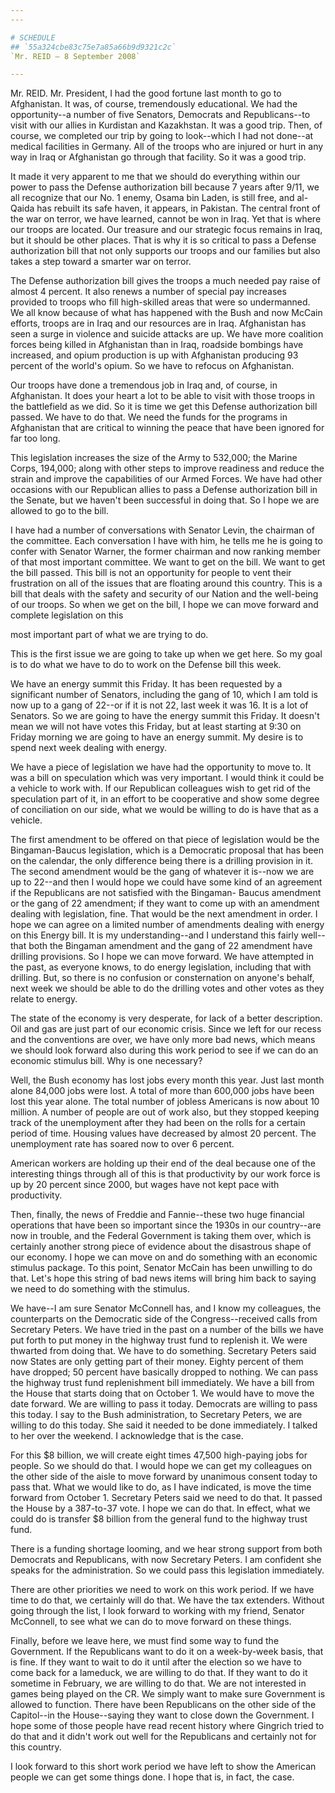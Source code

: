 ```yaml
---
---

# SCHEDULE
## `55a324cbe83c75e7a85a66b9d9321c2c`
`Mr. REID — 8 September 2008`

---
```



Mr. REID. Mr. President, I had the good fortune last month to go to 
Afghanistan. It was, of course, tremendously educational. We had the 
opportunity--a number of five Senators, Democrats and Republicans--to 
visit with our allies in Kurdistan and Kazakhstan. It was a good trip. 
Then, of course, we completed our trip by going to look--which I had 
not done--at medical facilities in Germany. All of the troops who are 
injured or hurt in any way in Iraq or Afghanistan go through that 
facility. So it was a good trip.

It made it very apparent to me that we should do everything within 
our power to pass the Defense authorization bill because 7 years after 
9/11, we all recognize that our No. 1 enemy, Osama bin Laden, is still 
free, and al-Qaida has rebuilt its safe haven, it appears, in Pakistan. 
The central front of the war on terror, we have learned, cannot be won 
in Iraq. Yet that is where our troops are located. Our treasure and our 
strategic focus remains in Iraq, but it should be other places. That is 
why it is so critical to pass a Defense authorization bill that not 
only supports our troops and our families but also takes a step toward 
a smarter war on terror.

The Defense authorization bill gives the troops a much needed pay 
raise of almost 4 percent. It also renews a number of special pay 
increases provided to troops who fill high-skilled areas that were so 
undermanned. We all know because of what has happened with the Bush and 
now McCain efforts, troops are in Iraq and our resources are in Iraq. 
Afghanistan has seen a surge in violence and suicide attacks are up. We 
have more coalition forces being killed in Afghanistan than in Iraq, 
roadside bombings have increased, and opium production is up with 
Afghanistan producing 93 percent of the world's opium. So we have to 
refocus on Afghanistan.

Our troops have done a tremendous job in Iraq and, of course, in 
Afghanistan. It does your heart a lot to be able to visit with those 
troops in the battlefield as we did. So it is time we get this Defense 
authorization bill passed. We have to do that. We need the funds for 
the programs in Afghanistan that are critical to winning the peace that 
have been ignored for far too long.

This legislation increases the size of the Army to 532,000; the 
Marine Corps, 194,000; along with other steps to improve readiness and 
reduce the strain and improve the capabilities of our Armed Forces. We 
have had other occasions with our Republican allies to pass a Defense 
authorization bill in the Senate, but we haven't been successful in 
doing that. So I hope we are allowed to go to the bill.

I have had a number of conversations with Senator Levin, the chairman 
of the committee. Each conversation I have with him, he tells me he is 
going to confer with Senator Warner, the former chairman and now 
ranking member of that most important committee. We want to get on the 
bill. We want to get the bill passed. This bill is not an opportunity 
for people to vent their frustration on all of the issues that are 
floating around this country. This is a bill that deals with the safety 
and security of our Nation and the well-being of our troops. So when we 
get on the bill, I hope we can move forward and complete legislation on 
this


most important part of what we are trying to do.

This is the first issue we are going to take up when we get here. So 
my goal is to do what we have to do to work on the Defense bill this 
week.

We have an energy summit this Friday. It has been requested by a 
significant number of Senators, including the gang of 10, which I am 
told is now up to a gang of 22--or if it is not 22, last week it was 
16. It is a lot of Senators. So we are going to have the energy summit 
this Friday. It doesn't mean we will not have votes this Friday, but at 
least starting at 9:30 on Friday morning we are going to have an energy 
summit. My desire is to spend next week dealing with energy.

We have a piece of legislation we have had the opportunity to move 
to. It was a bill on speculation which was very important. I would 
think it could be a vehicle to work with. If our Republican colleagues 
wish to get rid of the speculation part of it, in an effort to be 
cooperative and show some degree of conciliation on our side, what we 
would be willing to do is have that as a vehicle.

The first amendment to be offered on that piece of legislation would 
be the Bingaman-Baucus legislation, which is a Democratic proposal that 
has been on the calendar, the only difference being there is a drilling 
provision in it. The second amendment would be the gang of whatever it 
is--now we are up to 22--and then I would hope we could have some kind 
of an agreement if the Republicans are not satisfied with the Bingaman-
Baucus amendment or the gang of 22 amendment; if they want to come up 
with an amendment dealing with legislation, fine. That would be the 
next amendment in order. I hope we can agree on a limited number of 
amendments dealing with energy on this Energy bill. It is my 
understanding--and I understand this fairly well--that both the 
Bingaman amendment and the gang of 22 amendment have drilling 
provisions. So I hope we can move forward. We have attempted in the 
past, as everyone knows, to do energy legislation, including that with 
drilling. But, so there is no confusion or consternation on anyone's 
behalf, next week we should be able to do the drilling votes and other 
votes as they relate to energy.

The state of the economy is very desperate, for lack of a better 
description. Oil and gas are just part of our economic crisis. Since we 
left for our recess and the conventions are over, we have only more bad 
news, which means we should look forward also during this work period 
to see if we can do an economic stimulus bill. Why is one necessary?

Well, the Bush economy has lost jobs every month this year. Just last 
month alone 84,000 jobs were lost. A total of more than 600,000 jobs 
have been lost this year alone. The total number of jobless Americans 
is now about 10 million. A number of people are out of work also, but 
they stopped keeping track of the unemployment after they had been on 
the rolls for a certain period of time. Housing values have decreased 
by almost 20 percent. The unemployment rate has soared now to over 6 
percent.

American workers are holding up their end of the deal because one of 
the interesting things through all of this is that productivity by our 
work force is up by 20 percent since 2000, but wages have not kept pace 
with productivity.

Then, finally, the news of Freddie and Fannie--these two huge 
financial operations that have been so important since the 1930s in our 
country--are now in trouble, and the Federal Government is taking them 
over, which is certainly another strong piece of evidence about the 
disastrous shape of our economy. I hope we can move on and do something 
with an economic stimulus package. To this point, Senator McCain has 
been unwilling to do that. Let's hope this string of bad news items 
will bring him back to saying we need to do something with the 
stimulus.

We have--I am sure Senator McConnell has, and I know my colleagues, 
the counterparts on the Democratic side of the Congress--received calls 
from Secretary Peters. We have tried in the past on a number of the 
bills we have put forth to put money in the highway trust fund to 
replenish it. We were thwarted from doing that. We have to do 
something. Secretary Peters said now States are only getting part of 
their money. Eighty percent of them have dropped; 50 percent have 
basically dropped to nothing. We can pass the highway trust fund 
replenishment bill immediately. We have a bill from the House that 
starts doing that on October 1. We would have to move the date forward. 
We are willing to pass it today. Democrats are willing to pass this 
today. I say to the Bush administration, to Secretary Peters, we are 
willing to do this today. She said it needed to be done immediately. I 
talked to her over the weekend. I acknowledge that is the case.

For this $8 billion, we will create eight times 47,500 high-paying 
jobs for people. So we should do that. I would hope we can get my 
colleagues on the other side of the aisle to move forward by unanimous 
consent today to pass that. What we would like to do, as I have 
indicated, is move the time forward from October 1. Secretary Peters 
said we need to do that. It passed the House by a 387-to-37 vote. I 
hope we can do that. In effect, what we could do is transfer $8 billion 
from the general fund to the highway trust fund.

There is a funding shortage looming, and we hear strong support from 
both Democrats and Republicans, with now Secretary Peters. I am 
confident she speaks for the administration. So we could pass this 
legislation immediately.

There are other priorities we need to work on this work period. If we 
have time to do that, we certainly will do that. We have the tax 
extenders. Without going through the list, I look forward to working 
with my friend, Senator McConnell, to see what we can do to move 
forward on these things.

Finally, before we leave here, we must find some way to fund the 
Government. If the Republicans want to do it on a week-by-week basis, 
that is fine. If they want to wait to do it until after the election so 
we have to come back for a lameduck, we are willing to do that. If they 
want to do it sometime in February, we are willing to do that. We are 
not interested in games being played on the CR. We simply want to make 
sure Government is allowed to function. There have been Republicans on 
the other side of the Capitol--in the House--saying they want to close 
down the Government. I hope some of those people have read recent 
history where Gingrich tried to do that and it didn't work out well for 
the Republicans and certainly not for this country.

I look forward to this short work period we have left to show the 
American people we can get some things done. I hope that is, in fact, 
the case.
